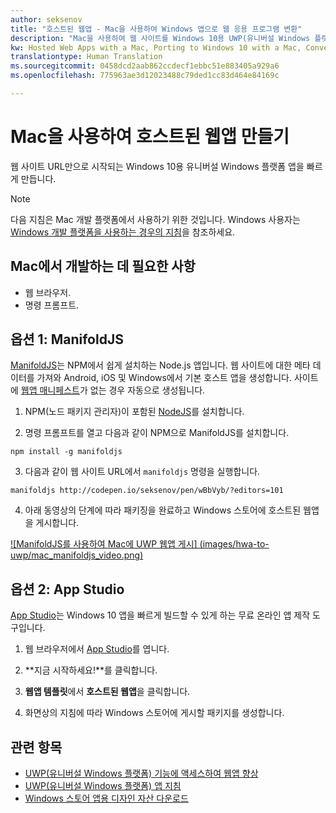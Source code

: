 ```yaml
---
author: seksenov
title: "호스트된 웹앱 - Mac을 사용하여 Windows 앱으로 웹 응용 프로그램 변환"
description: "Mac을 사용하여 웹 사이트를 Windows 10용 UWP(유니버설 Windows 플랫폼) 앱으로 변환합니다."
kw: Hosted Web Apps with a Mac, Porting to Windows 10 with a Mac, Convert website to Windows with Mac, Packaging web application with ManfoldJS for Windows Store, Add website to Windows Store with App Studio
translationtype: Human Translation
ms.sourcegitcommit: 0458dcd2aab862ccdecf1ebbc51e883405a929a6
ms.openlocfilehash: 775963ae3d12023488c79ded1cc83d464e84169c

---
```


# Mac을 사용하여 호스트된 웹앱 만들기

웹 사이트 URL만으로 시작되는 Windows 10용 유니버설 Windows 플랫폼 앱을 빠르게 만듭니다. 

> [!NOTE]
> 다음 지침은 Mac 개발 플랫폼에서 사용하기 위한 것입니다. Windows 사용자는 [Windows 개발 플랫폼을 사용하는 경우의 지침](/hwa-create-windows.md)을 참조하세요.

## Mac에서 개발하는 데 필요한 사항

- 웹 브라우저.
- 명령 프롬프트.

## 옵션 1: ManifoldJS

[ManifoldJS](http://manifoldjs.com/)는 NPM에서 쉽게 설치하는 Node.js 앱입니다. 웹 사이트에 대한 메타 데이터를 가져와 Android, iOS 및 Windows에서 기본 호스트 앱을 생성합니다. 사이트에 [웹앱 매니페스트](https://www.w3.org/TR/appmanifest/)가 없는 경우 자동으로 생성됩니다.

1. NPM(노드 패키지 관리자)이 포함된 [NodeJS](https://nodejs.org/)를 설치합니다. <br>

2. 명령 프롬프트를 열고 다음과 같이 NPM으로 ManifoldJS를 설치합니다.
```
npm install -g manifoldjs
```

3. 다음과 같이 웹 사이트 URL에서 `manifoldjs` 명령을 실행합니다.
```
manifoldjs http://codepen.io/seksenov/pen/wBbVyb/?editors=101
```

4. 아래 동영상의 단계에 따라 패키징을 완료하고 Windows 스토어에 호스트된 웹앱을 게시합니다.

[ ![ManifoldJS를 사용하여 Mac에 UWP 웹앱 게시] (images/hwa-to-uwp/mac_manifoldjs_video.png)](https://sec.ch9.ms/ch9/0a67/9b06e5c7-d7aa-478d-b30d-f99e145a0a67/ManifoldJS_high.mp4 "ManifoldJS를 사용하여 Mac에 UWP 웹앱 게시")

## 옵션 2: App Studio

[App Studio](http://appstudio.windows.com/)는 Windows 10 앱을 빠르게 빌드할 수 있게 하는 무료 온라인 앱 제작 도구입니다.

1. 웹 브라우저에서 [App Studio](http://appstudio.windows.com/)를 엽니다.

2. **지금 시작하세요!**를 클릭합니다.

3. **웹앱 템플릿**에서 **호스트된 웹앱**을 클릭합니다.

4. 화면상의 지침에 따라 Windows 스토어에 게시할 패키지를 생성합니다.

## 관련 항목

- [UWP(유니버설 Windows 플랫폼) 기능에 액세스하여 웹앱 향상](/hwa-access-features.md)
- [UWP(유니버설 Windows 플랫폼) 앱 지침](http://go.microsoft.com/fwlink/p/?LinkID=397871)
- [Windows 스토어 앱용 디자인 자산 다운로드](https://msdn.microsoft.com/library/windows/apps/xaml/bg125377.aspx)



<!--HONumber=Jul16_HO1-->



